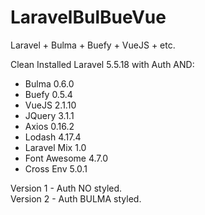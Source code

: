 # LaravelBulBueVue

Laravel + Bulma + Buefy + VueJS + etc.

Clean Installed Laravel 5.5.18 with Auth AND:
- Bulma 0.6.0
- Buefy 0.5.4
- VueJS 2.1.10
- JQuery 3.1.1
- Axios 0.16.2
- Lodash 4.17.4
- Laravel Mix 1.0
- Font Awesome 4.7.0
- Cross Env 5.0.1

Version 1 - Auth NO styled. <br>
Version 2 - Auth BULMA styled.

